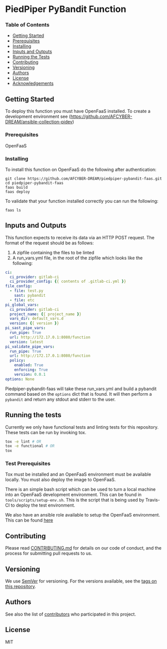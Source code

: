 # PiedPiper PyBandit Function

### Table of Contents

* [Getting Started](#getting-started)
* [Prerequisites](#prerequisites)
* [Installing](#installing)
* [Inputs and Outputs](#inputs-and-outputs)
* [Running the Tests](#running-the-tests)
* [Contributing](#contributing)
* [Versioning](#versioning)
* [Authors](#authors)
* [License](#license)
* [Acknowledgements](#acknowledgments)


## Getting Started

To deploy this function you must have OpenFaaS installed. To create a development environment see (https://github.com/AFCYBER-DREAM/ansible-collection-pidev)

### Prerequisites

OpenFaaS

### Installing

To install this function on OpenFaaS do the following after authentication:

```
git clone https://github.com/AFCYBER-DREAM/piedpiper-pybandit-faas.git
cd piedpiper-pybandit-faas
faas build
faas deploy
```

To validate that your function installed correctly you can run the following:

```
faas ls
```

## Inputs and Outputs

This function expects to receive its data via an HTTP POST request. The format of the request should be as follows:

1. A zipfile containing the files to be linted
2. A run_vars.yml file, in the root of the zipfile which looks like the following:

```yaml
ci:
  ci_provider: gitlab-ci
  ci_provider_config: {{ contents of .gitlab-ci.yml }}
file_config:
  - file: test.py
    sast: pybandit
  - file: etc
pi_global_vars:
  ci_provider: gitlab-ci
  project_name: {{ project_name }}
  vars_dir: default_vars.d
  version: {{ version }}
pi_sast_pipe_vars:
  run_pipe: True
  url: http://172.17.0.1:8080/function
  version: latest
pi_validate_pipe_vars:
  run_pipe: True
  url: http://172.17.0.1:8080/function
  policy:
    enabled: True
    enforcing: True
    version: 0.0.1
options: None
```

Piedpiper-pybandit-faas will take these run_vars.yml and build
a pybandit command based on the `options` dict that is found. It will
then perform a `pybandit` and return any stdout and stderr to the user.

## Running the tests

Currently we only have functional tests and linting tests for this
repository. These tests can be run by invoking tox.

```bash
tox -e lint # OR
tox -e functional # OR
tox
```

### Test Prerequisites

Tox must be installed and an OpenFaaS environment must be available locally.
You must also deploy the image to OpenFaaS.

There is an simple bash script which can be used to turn a local machine into
an OpenFaaS development environment. This can be found in `tools/scripts/setup-env.sh`.
This is the script that is being used by Travis-CI to deploy the test environment.

We also have an ansible role available to setup the OpenFaaS environment. This 
can be found [here](https://github.com/AFCYBER-DREAM/ansible-collection-pidev)

## Contributing

Please read [CONTRIBUTING.md](https://github.com/AFCYBER-DREAM/piedpiper-picli) for details on our code of conduct, and the process for submitting pull requests to us.

## Versioning

We use [SemVer](http://semver.org/) for versioning. For the versions available, see the [tags on this repository](https://github.com/piedpiper-pybandit-faas/tags).

## Authors

See also the list of [contributors](https://github.com/AFCYBER-DREAM/piedpiper-pybandit-faas/contributors) who participated in this project.

## License
MIT
